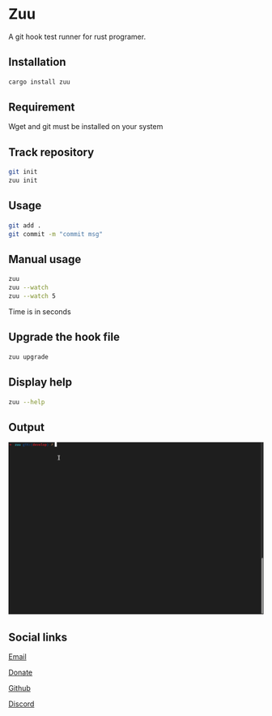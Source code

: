 # Zuu

A git hook test runner for rust programer.

## Installation

```sh
cargo install zuu
```

## Requirement

Wget and git must be installed on your system

## Track repository

```bash
git init
zuu init
```

## Usage

```sh
git add .
git commit -m "commit msg"
```

## Manual usage

```bash
zuu
zuu --watch
zuu --watch 5 
```

Time is in seconds

## Upgrade the hook file

```bash
zuu upgrade
```

## Display help

```bash
zuu --help
```

## Output

![zuu output](https://raw.githubusercontent.com/taishingi/zuu/master/zuu-2.gif)

## Social links

[Email](mailto:micieli@vivaldi.net)

[Donate](https://www.paypal.com/donate/?hosted_button_id=D43VUM85PM724)

[Github](https://github.com/taishingi)

[Discord](https://discord.gg/U5gFCtfc)
